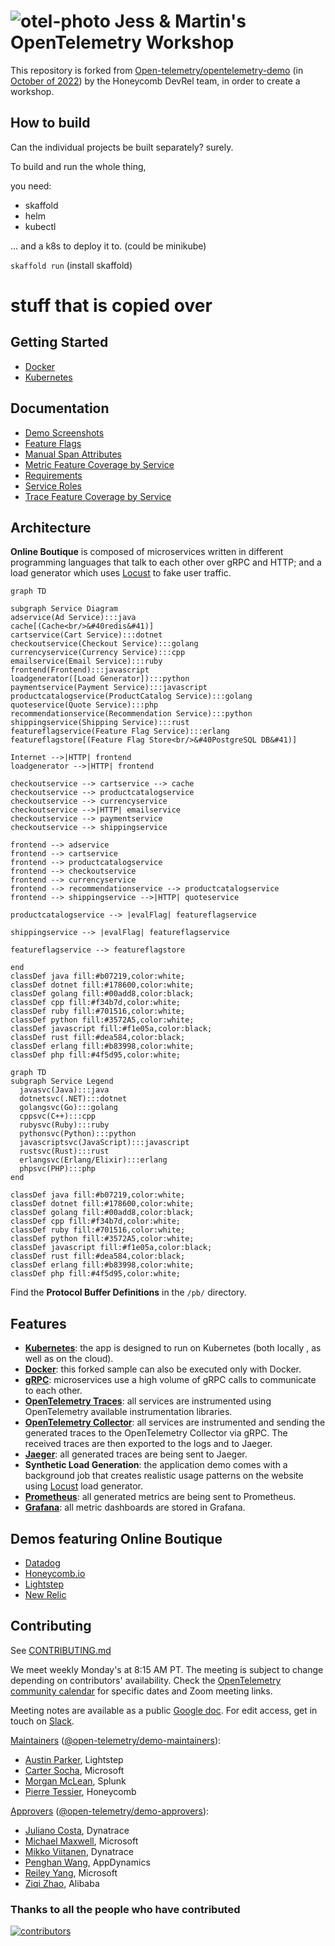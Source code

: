 # ![otel-photo](./docs/img/opentelemetry-logo-nav.png) Jess & Martin's OpenTelemetry Workshop

This repository is forked from [Open-telemetry/opentelemetry-demo](https://github.com/open-telemetry/opentelemetry-demo) (in [October of 2022](https://github.com/open-telemetry/opentelemetry-demo/commit/b6e75ee44cc41bb8315e5e116cc1ac4807ef5e1d))
by the Honeycomb DevRel team, in order to create a workshop.

## How to build

Can the individual projects be built separately? surely.

To build and run the whole thing,

you need:

- skaffold
- helm
- kubectl

... and a k8s to deploy it to. (could be minikube)

`skaffold run` (install skaffold)

# stuff that is copied over

## Getting Started

- [Docker](./docs/docker_deployment.md)
- [Kubernetes](./docs/kubernetes_deployment.md)

## Documentation

- [Demo Screenshots](./docs/demo_screenshots.md)
- [Feature Flags](./docs/feature_flags.md)
- [Manual Span Attributes](./docs/manual_span_attributes.md)
- [Metric Feature Coverage by Service](./docs/metric_service_features.md)
- [Requirements](./docs/requirements/README.md)
- [Service Roles](./docs/service_table.md)
- [Trace Feature Coverage by Service](./docs/trace_service_features.md)

## Architecture

**Online Boutique** is composed of microservices written in different programming
languages that talk to each other over gRPC and HTTP; and a load generator which
uses [Locust](https://locust.io/) to fake user traffic.

```mermaid
graph TD

subgraph Service Diagram
adservice(Ad Service):::java
cache[(Cache<br/>&#40redis&#41)]
cartservice(Cart Service):::dotnet
checkoutservice(Checkout Service):::golang
currencyservice(Currency Service):::cpp
emailservice(Email Service):::ruby
frontend(Frontend):::javascript
loadgenerator([Load Generator]):::python
paymentservice(Payment Service):::javascript
productcatalogservice(ProductCatalog Service):::golang
quoteservice(Quote Service):::php
recommendationservice(Recommendation Service):::python
shippingservice(Shipping Service):::rust
featureflagservice(Feature Flag Service):::erlang
featureflagstore[(Feature Flag Store<br/>&#40PostgreSQL DB&#41)]

Internet -->|HTTP| frontend
loadgenerator -->|HTTP| frontend

checkoutservice --> cartservice --> cache
checkoutservice --> productcatalogservice
checkoutservice --> currencyservice
checkoutservice -->|HTTP| emailservice
checkoutservice --> paymentservice
checkoutservice --> shippingservice

frontend --> adservice
frontend --> cartservice
frontend --> productcatalogservice
frontend --> checkoutservice
frontend --> currencyservice
frontend --> recommendationservice --> productcatalogservice
frontend --> shippingservice -->|HTTP| quoteservice

productcatalogservice --> |evalFlag| featureflagservice

shippingservice --> |evalFlag| featureflagservice

featureflagservice --> featureflagstore

end
classDef java fill:#b07219,color:white;
classDef dotnet fill:#178600,color:white;
classDef golang fill:#00add8,color:black;
classDef cpp fill:#f34b7d,color:white;
classDef ruby fill:#701516,color:white;
classDef python fill:#3572A5,color:white;
classDef javascript fill:#f1e05a,color:black;
classDef rust fill:#dea584,color:black;
classDef erlang fill:#b83998,color:white;
classDef php fill:#4f5d95,color:white;
```

```mermaid
graph TD
subgraph Service Legend
  javasvc(Java):::java
  dotnetsvc(.NET):::dotnet
  golangsvc(Go):::golang
  cppsvc(C++):::cpp
  rubysvc(Ruby):::ruby
  pythonsvc(Python):::python
  javascriptsvc(JavaScript):::javascript
  rustsvc(Rust):::rust
  erlangsvc(Erlang/Elixir):::erlang
  phpsvc(PHP):::php
end

classDef java fill:#b07219,color:white;
classDef dotnet fill:#178600,color:white;
classDef golang fill:#00add8,color:black;
classDef cpp fill:#f34b7d,color:white;
classDef ruby fill:#701516,color:white;
classDef python fill:#3572A5,color:white;
classDef javascript fill:#f1e05a,color:black;
classDef rust fill:#dea584,color:black;
classDef erlang fill:#b83998,color:white;
classDef php fill:#4f5d95,color:white;
```

Find the **Protocol Buffer Definitions** in the `/pb/` directory.

## Features

- **[Kubernetes](https://kubernetes.io)**: the app is designed to run on
  Kubernetes (both locally , as well as on the cloud).
- **[Docker](https://docs.docker.com)**: this forked sample can also be executed
  only with Docker.
- **[gRPC](https://grpc.io)**: microservices use a high volume of gRPC calls to
  communicate to each other.
- **[OpenTelemetry Traces](https://opentelemetry.io)**: all services are
  instrumented using OpenTelemetry available instrumentation libraries.
- **[OpenTelemetry
  Collector](https://opentelemetry.io/docs/collector/getting-started)**: all
  services are instrumented and sending the generated traces to the
  OpenTelemetry Collector via gRPC. The received traces are then exported to the
  logs and to Jaeger.
- **[Jaeger](https://www.jaegertracing.io)**: all generated traces are being
  sent to Jaeger.
- **Synthetic Load Generation**: the application demo comes with a background
  job that creates realistic usage patterns on the website using
  [Locust](https://locust.io/) load generator.
- **[Prometheus](https://prometheus.io/)**: all generated metrics are being
  sent to Prometheus.
- **[Grafana](https://grafana.com/)**: all metric dashboards are stored in Grafana.

## Demos featuring Online Boutique

- [Datadog](https://github.com/DataDog/opentelemetry-demo-webstore)
- [Honeycomb.io](https://github.com/honeycombio/opentelemetry-demo-webstore)
- [Lightstep](https://github.com/lightstep/opentelemetry-demo-webstore)
- [New Relic](https://github.com/newrelic-forks/opentelemetry-demo)

## Contributing

See [CONTRIBUTING.md](CONTRIBUTING.md)

We meet weekly Monday's at 8:15 AM PT. The meeting is subject to change
depending on contributors' availability. Check the [OpenTelemetry community
calendar](https://calendar.google.com/calendar/embed?src=google.com_b79e3e90j7bbsa2n2p5an5lf60%40group.calendar.google.com)
for specific dates and Zoom meeting links.

Meeting notes are available as a public [Google
doc](https://docs.google.com/document/d/16f-JOjKzLgWxULRxY8TmpM_FjlI1sthvKurnqFz9x98/edit).
For edit access, get in touch on
[Slack](https://cloud-native.slack.com/archives/C03B4CWV4DA).

[Maintainers](https://github.com/open-telemetry/community/blob/main/community-membership.md#maintainer)
([@open-telemetry/demo-maintainers](https://github.com/orgs/open-telemetry/teams/demo-maintainers)):

- [Austin Parker](https://github.com/austinlparker), Lightstep
- [Carter Socha](https://github.com/cartersocha), Microsoft
- [Morgan McLean](https://github.com/mtwo), Splunk
- [Pierre Tessier](https://github.com/puckpuck), Honeycomb

[Approvers](https://github.com/open-telemetry/community/blob/main/community-membership.md#approver)
([@open-telemetry/demo-approvers](https://github.com/orgs/open-telemetry/teams/demo-approvers)):

- [Juliano Costa](https://github.com/julianocosta89), Dynatrace
- [Michael Maxwell](https://github.com/mic-max), Microsoft
- [Mikko Viitanen](https://github.com/mviitane), Dynatrace
- [Penghan Wang](https://github.com/wph95), AppDynamics
- [Reiley Yang](https://github.com/reyang), Microsoft
- [Ziqi Zhao](https://github.com/fatsheep9146), Alibaba

### Thanks to all the people who have contributed

[![contributors](https://contributors-img.web.app/image?repo=open-telemetry/opentelemetry-demo)](https://github.com/open-telemetry/opentelemetry-demo/graphs/contributors)
